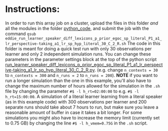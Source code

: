# Instructions:

In order to run this array job on a cluster, upload the files in this folder *and* all the modules in the folder [python_code](https://github.com/marieke-woensdregt/model_coevolution_language_mindreading/tree/master/python_code), and submit the job with the command `qsub eddie_run_learner_speaker_diff_lexicons_p_prior_egoc_sp_literal_P1_a1_lr_perspective-taking_a1_lr_sp_hyp_literal_30_C_2_R.sh`
The code in this folder is meant for doing a quick test run with only 30 observations per learner and only 2 independent simulation runs. You can change these parameters in the parameter settings block at the top of the python script [run_learner_speaker_diff_lexicons_p_prior_egoc_sp_literal_P1_a1_lr_perspective-taking_a1_lr_sp_hyp_literal_30_C_2_R.py](https://github.com/marieke-woensdregt/model_coevolution_language_mindreading/blob/master/code_for_running_on_cluster/run_learner_speaker_diff_lexicons_p_prior_egoc_sp_literal_P1_a1_lr_perspective-taking_a1_lr_sp_hyp_literal_30_C_2_R.py). (e.g. change `n_contexts = 30` to `n_contexts = 300` and `n_runs = 2` to `n_runs = 200`). 
**NOTE** if you want to run a longer simulation than the one in this example, you'll also have to change the maximum number of hours allowed for the simulation in the `.sh` file by changing the parameter `#$ -l h_rt=02:00:00` to e.g. `#$ -l h_rt=15:00:00`. A simulation of a literal learner learning from a literal speaker (as in this example code) with 300 observations per learner and 200 separate runs should take about 7 hours to run, but make sure you leave a reasonable amount of buffer in case it takes a bit longer. For some simulations you might also have to increase the memory limit (currently set to 0.75 GB) by changing the line `#$ -l h_vmem=0.75G` in the `.sh` script.
